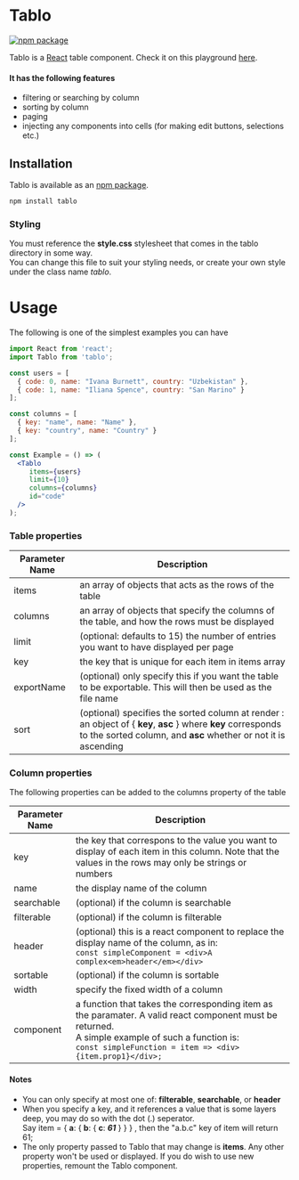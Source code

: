 # Tablo
[![npm package](https://img.shields.io/npm/v/tablo.svg?style=flat-square)](https://www.npmjs.org/package/tablo)

Tablo is a [React](http://facebook.github.io/react/) table component. Check it on this playground [here](https://output.jsbin.com/vebulelogu).

#### It has the following features
 * filtering or searching by column
 * sorting by column
 * paging
 * injecting any components into cells (for making edit buttons, selections etc.)
 
## Installation

Tablo is available as an [npm package](https://www.npmjs.org/package/tablo).

```sh
npm install tablo
```

### Styling

You must reference the **style.css** stylesheet that comes in the tablo directory in some way.  
You can change this file to suit your styling needs, or create your own style under the class name *tablo*.

# Usage

The following is one of the simplest examples you can have

```jsx
import React from 'react';
import Tablo from 'tablo';

const users = [
  { code: 0, name: "Ivana Burnett", country: "Uzbekistan" }, 
  { code: 1, name: "Iliana Spence", country: "San Marino" }
];

const columns = [
  { key: "name", name: "Name" },
  { key: "country", name: "Country" }
];

const Example = () => (
  <Tablo
     items={users}
     limit={10}
     columns={columns}
     id="code"
  />
);

```

### Table properties

Parameter Name | Description
--- | ---
items | an array of objects that acts as the rows of the table
columns | an array of objects that specify the columns of the table, and how the rows must be displayed
limit | (optional: defaults to 15) the number of entries you want to have displayed per page
key | the key that is unique for each item in items array 
exportName	| (optional) only specify this if you want the table to be exportable. This will then be used as the file name
sort | (optional) specifies the sorted column at render : an object of { **key**, **asc** } where **key** corresponds to the sorted column, and **asc** whether or not it is ascending


### Column properties

The following properties can be added to the columns property of the table

Parameter Name | Description
--- | ---
key | the key that correspons to the value you want to display of each item in this column. Note that the values in the rows may only be strings or numbers
name | the display name of the column
searchable | (optional) if the column is searchable
filterable | (optional) if the column is filterable
header | (optional) this is a react component to replace the display name of the column, as in:<br/> ```const simpleComponent = <div>A complex<em>header</em></div>```
sortable | (optional) if the column is sortable
width | specify the fixed width of a column
component | a function that takes the corresponding item as the paramater.  A valid react component must be returned. <br/>A simple example of such a function is:<br/>  ```const simpleFunction = item => <div>{item.prop1}</div>;```

#### Notes

* You can only specify at most one of: **filterable**, **searchable**, or **header**
* When you specify a key, and it references a value that is some layers deep, you may do so with the dot (.) seperator.<br/>
 Say item = { **a**: { **b**: { **c**: ***61*** } } } , then the "a.b.c" key of item will return 61;
* The only property passed to Tablo that may change is **items**.  Any other property won't be used or displayed.  If you do wish to use new properties, remount the Tablo component.

